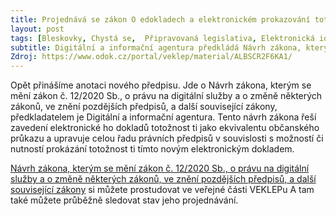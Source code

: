 ```yaml
---
title: Projednává se zákon O edokladech a elektronickém prokazování totožnosti
layout: post
tags: [Bleskovky, Chystá se,  Připravovaná legislativa, Elektronická identita, Digitální a informační agentura, Chystá se, Digitální služby]
subtitle: Digitální a informační agentura předkládá Návrh zákona, kterým se mění zákon č. 12/2020 Sb., o právu na digitální služby a o změně některých zákonů, ve znění pozdějších předpisů, a další související zákony
Zdroj: https://www.odok.cz/portal/veklep/material/ALBSCR2F6KA1/
---
```



Opět přinášíme anotaci nového předpisu. Jde o Návrh zákona, kterým se mění zákon č. 12/2020 Sb., o právu na digitální služby a o změně některých zákonů, ve znění pozdějších předpisů, a další související zákony, předkladatelem je Digitální a informační agentura. Tento návrh zákona řeší zavedení elektronické ho dokladů totožnost ti jako ekvivalentu občanského průkazu a upravuje celou řadu právních předpisů v souvislosti s možností či nutností prokázání totožnost ti tímto novým elektronickým dokladem.

[Návrh zákona, kterým se mění zákon č. 12/2020 Sb., o právu na digitální služby a o změně některých zákonů, ve znění pozdějších předpisů, a další související zákony](https://www.odok.cz/portal/veklep/material/ALBSCR2F6KA1/) si můžete prostudovat ve veřejné části VEKLEPu A tam také můžete průběžně sledovat stav jeho projednávání.